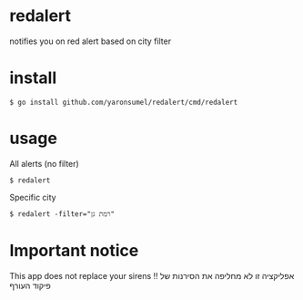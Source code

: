 # redalert
notifies you on red alert based on city filter

# install

`$ go install github.com/yaronsumel/redalert/cmd/redalert`

# usage

All alerts (no filter)

`$ redalert`

Specific city

`$ redalert -filter="רמת גן"`

# Important notice

This app does not replace your sirens !! 
אפליקציה זו לא מחליפה את הסירנות של פיקוד העורף
